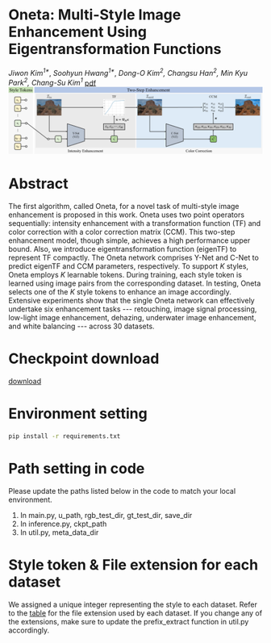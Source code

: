 # Oneta: Multi-Style Image Enhancement Using Eigentransformation Functions
<em>Jiwon Kim<sup>1*</sup></em>, <em>Soohyun Hwang<sup>1*</sup></em>, *Dong-O Kim<sup>2</sup>, Changsu Han<sup>2</sup>, Min Kyu Park<sup>2</sup>, Chang-Su Kim<sup>1</sup>*
[pdf]()
![overview image](overview_image.png)



# Abstract
The first algorithm, called Oneta, for a novel task of multi-style image enhancement is proposed in this work. 
Oneta uses two point operators sequentially: intensity enhancement with a transformation function (TF) and color correction with a color correction matrix (CCM). 
This two-step enhancement model, though simple, achieves a high performance upper bound. Also, we introduce eigentransformation function (eigenTF) to represent TF compactly. 
The Oneta network comprises Y-Net and C-Net to predict eigenTF and CCM parameters, respectively. To support $K$ styles, Oneta employs $K$ learnable tokens. 
During training, each style token is learned using image pairs from the corresponding dataset. In testing, Oneta selects one of the $K$ style tokens to enhance an image accordingly. 
Extensive experiments show that the single Oneta network can effectively undertake six enhancement tasks --- retouching, image signal processing, low-light image enhancement, dehazing, underwater image enhancement, and white balancing --- across 30 datasets.

# Checkpoint download
[download](https://drive.google.com/file/d/1PlWTUALfFaMXCjaSWI1kYSPQAoFABIwV/view?usp=drive_link)

# Environment setting
```bash
pip install -r requirements.txt 
```

# Path setting in code
Please update the paths listed below in the code to match your local environment.
1. In main.py, u_path, rgb_test_dir, gt_test_dir, save_dir
2. In inference.py, ckpt_path
3. In util.py, meta_data_dir

# Style token & File extension for each dataset
We assigned a unique integer representing the style to each dataset. 
Refer to the [table](table.png) for the file extension used by each dataset. 
If you change any of the extensions, make sure to update the prefix_extract function in util.py accordingly.
